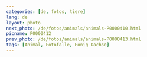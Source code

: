 ```yaml
---
categories: [de, fotos, tiere]
lang: de
layout: photo
next_photo: /de/fotos/animals/animals-P0000410.html
picname: P0000412
prev_photo: /de/fotos/animals/animals-P0000413.html
tags: [Animal, Fotofalle, Honig Dachse]
---
```

